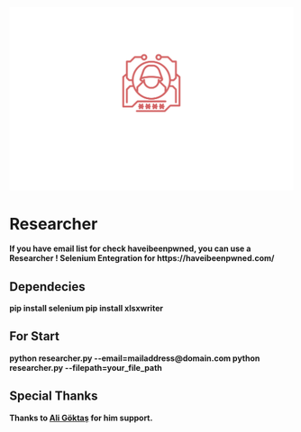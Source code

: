 <html>
<head>
</head>
<body>
<img src="img/researcher.svg" />
<h1><b>Researcher<b></h1>
If you have email list for check haveibeenpwned, you can use a Researcher !
Selenium Entegration for https://haveibeenpwned.com/

<h2><b>Dependecies</b></h2>
pip install selenium
pip install xlsxwriter

<h2><b>For Start</b></h2>
python researcher.py --email=mailaddress@domain.com
python researcher.py --filepath=your_file_path


<h2>Special Thanks</h2>
Thanks to <a href="https://github.com/aligoktas">Ali Göktaş</a> for him support.
</body>
</html>
